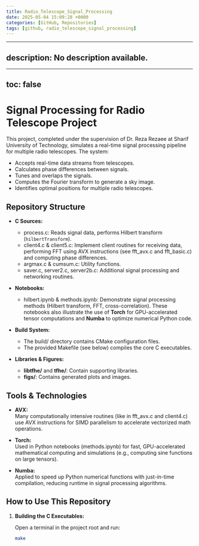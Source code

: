 ```yaml
---
title: Radio_Telescope_Signal_Processing
date: 2025-05-04 15:09:28 +0000
categories: [GitHub, Repositories]
tags: [github, radio_telescope_signal_processing]
---
```


---
description: No description available.
---
---
toc: false
---

# Signal Processing for Radio Telescope Project

This project, completed under the supervision of Dr. Reza Rezaee at Sharif University of Technology, simulates a real-time signal processing pipeline for multiple radio telescopes. The system:
- Accepts real-time data streams from telescopes.
- Calculates phase differences between signals.
- Tunes and overlaps the signals.
- Computes the Fourier transform to generate a sky image.
- Identifies optimal positions for multiple radio telescopes.

## Repository Structure

- **C Sources:**
  - process.c: Reads signal data, performs Hilbert transform (`hilbertTransform`).
  - client4.c & client5.c: Implement client routines for receiving data, performing FFT using AVX instructions (see fft_avx.c and fft_basic.c) and computing phase differences.
  - argmax.c & cumsum.c: Utility functions.
  - saver.c, server2.c, server2b.c: Additional signal processing and networking routines.
  
- **Notebooks:**
  - hilbert.ipynb & methods.ipynb: Demonstrate signal processing methods (Hilbert transform, FFT, cross-correlation). These notebooks also illustrate the use of **Torch** for GPU-accelerated tensor computations and **Numba** to optimize numerical Python code.

- **Build System:**
  - The build/ directory contains CMake configuration files.
  - The provided Makefile (see below) compiles the core C executables.

- **Libraries & Figures:**
  - **libtfhe/** and **tfhe/**: Contain supporting libraries.
  - **figs/**: Contains generated plots and images.

## Tools & Technologies

- **AVX:**  
  Many computationally intensive routines (like in fft_avx.c and client4.c) use AVX instructions for SIMD parallelism to accelerate vectorized math operations.

- **Torch:**  
  Used in Python notebooks (methods.ipynb) for fast, GPU-accelerated mathematical computing and simulations (e.g., computing sine functions on large tensors).

- **Numba:**  
  Applied to speed up Python numerical functions with just-in-time compilation, reducing runtime in signal processing algorithms.

## How to Use This Repository

1. **Building the C Executables:**

   Open a terminal in the project root and run:
   
   ```sh
   make

